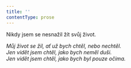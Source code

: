 ```yaml
---
title: ''
contentType: prose
---
```


Nikdy jsem se nesnažil žít svůj život.

_Můj život se žil, ať už bych chtěl, nebo nechtěl.  
Jen vidět jsem chtěl, jako bych neměl duši.  
Jen vidět jsem chtěl, jako bych byl pouze očima._
